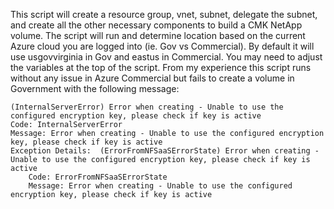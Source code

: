 This script will create a resource group, vnet, subnet, delegate the subnet, and create all the other necessary components to build a CMK NetApp volume. The script will run and determine location based on the current Azure cloud you are logged into (ie. Gov vs Commercial).  By default it will use usgovvirginia in Gov and eastus in Commercial. You may need to adjust the variables at the top of the script.  From my experience this script runs without any issue in Azure Commercial but fails to create a volume in Government with the following message:

```
(InternalServerError) Error when creating - Unable to use the configured encryption key, please check if key is active
Code: InternalServerError
Message: Error when creating - Unable to use the configured encryption key, please check if key is active
Exception Details:	(ErrorFromNFSaaSErrorState) Error when creating - Unable to use the configured encryption key, please check if key is active
	Code: ErrorFromNFSaaSErrorState
	Message: Error when creating - Unable to use the configured encryption key, please check if key is active
```
